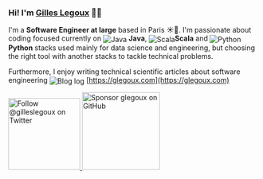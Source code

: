 ### Hi! I'm [Gilles Legoux](https://glegoux.com) 👋🏼

I'm a **Software Engineer at large** based in Paris ☀️🗼. I'm passionate about coding focused currently on <img src="https://glegoux.com/_static/common/img/java.png" alt="Java" valign="middle"/> **Java**, <img src="https://glegoux.com/_static/common/img/scala.png" alt="Scala" valign="middle"/>**Scala** and <img src="https://glegoux.com/_static/common/img/python.png" alt="Python" valign="middle"/> **Python** stacks used mainly for data science and engineering, but choosing the right tool with another stacks to tackle technical problems.

Furthermore, I enjoy writing technical scientific articles about software engineering <img src="https://glegoux.com/favicon.ico?v=1" alt="Blog log" valign="middle"/> [https://glegoux.com](https://glegoux.com)

<p>
  <a href="https://twitter.com/intent/follow?screen_name=gilleslegoux">
    <img src="https://user-images.githubusercontent.com/7629661/87821427-202e0280-c870-11ea-9e38-8c7c74856753.png" width="144" alt="Follow @gilleslegoux on Twitter" title="Follow @gilleslegoux on Twitter">
  </a>

  <a href="https://github.com/sponsors/glegoux">
    <img src="https://user-images.githubusercontent.com/7629661/87821425-1f956c00-c870-11ea-9871-a76f99739501.png" width="156" alt="Sponsor glegoux on GitHub" title="Sponsor glegoux on GitHub">
  </a>
</p>
